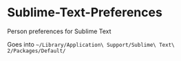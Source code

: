 # Sublime-Text-Preferences
Person preferences for Sublime Text

Goes into `~/Library/Application\ Support/Sublime\ Text\ 2/Packages/Default/`
